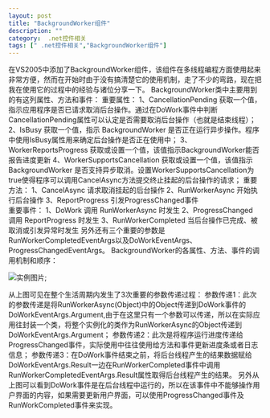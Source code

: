 ```yaml
---
layout: post
title: "BackgroundWorker组件"
description: ""
category:  .net控件相关
tags: [" .net控件相关","BackgroundWorker组件"]
---
```


在VS2005中添加了BackgroundWorker组件，该组件在多线程编程方面使用起来非常方便，然而在开始时由于没有搞清楚它的使用机制，走了不少的弯路，现在把我在使用它的过程中的经验与诸位分享一下。
BackgroundWorker类中主要用到的有这列属性、方法和事件：
重要属性：
1、CancellationPending              获取一个值，指示应用程序是否已请求取消后台操作。通过在DoWork事件中判断CancellationPending属性可以认定是否需要取消后台操作（也就是结束线程）；
2、IsBusy                           获取一个值，指示 BackgroundWorker 是否正在运行异步操作。程序中使用IsBusy属性用来确定后台操作是否正在使用中；
3、WorkerReportsProgress            获取或设置一个值，该值指示BackgroundWorker能否报告进度更新
4、WorkerSupportsCancellation      获取或设置一个值，该值指示 BackgroundWorker 是否支持异步取消。设置WorkerSupportsCancellation为true使得程序可以调用CancelAsync方法提交终止挂起的后台操作的请求；
重要方法：
1、CancelAsync          请求取消挂起的后台操作
2、RunWorkerAsync       开始执行后台操作
3、ReportProgress       引发ProgressChanged事件  
重要事件：
1、DoWork               调用 RunWorkerAsync 时发生
2、ProgressChanged      调用 ReportProgress 时发生
3、RunWorkerCompleted   当后台操作已完成、被取消或引发异常时发生
另外还有三个重要的参数是RunWorkerCompletedEventArgs以及DoWorkEventArgs、ProgressChangedEventArgs。
BackgroundWorker的各属性、方法、事件的调用机制和顺序：

![实例图片](http://img.blog.163.com/photo/EiXVGEXWQmIgpqew1hItyA==/577586652211623213.jpg);

从上图可见在整个生活周期内发生了3次重要的参数传递过程：
参数传递1：此次的参数传递是将RunWorkerAsync(Object)中的Object传递到DoWork事件的DoWorkEventArgs.Argument,由于在这里只有一个参数可以传递，所以在实际应用往封装一个类，将整个实例化的类作为RunWorkerAsync的Object传递到DoWorkEventArgs.Argument；
参数传递2：此次是将程序运行进度传递给ProgressChanged事件，实际使用中往往使用给方法和事件更新进度条或者日志信息；
参数传递3：在DoWork事件结束之前，将后台线程产生的结果数据赋给DoWorkEventArgs.Result一边在RunWorkerCompleted事件中调用RunWorkerCompletedEventArgs.Result属性取得后台线程产生的结果。
另外从上图可以看到DoWork事件是在后台线程中运行的，所以在该事件中不能够操作用户界面的内容，如果需要更新用户界面，可以使用ProgressChanged事件及RunWorkCompleted事件来实现。